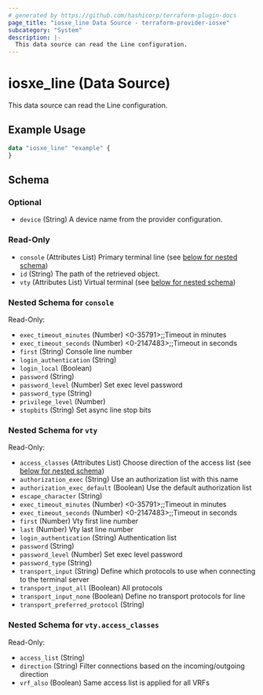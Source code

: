 ```yaml
---
# generated by https://github.com/hashicorp/terraform-plugin-docs
page_title: "iosxe_line Data Source - terraform-provider-iosxe"
subcategory: "System"
description: |-
  This data source can read the Line configuration.
---
```


# iosxe_line (Data Source)

This data source can read the Line configuration.

## Example Usage

```terraform
data "iosxe_line" "example" {
}
```

<!-- schema generated by tfplugindocs -->
## Schema

### Optional

- `device` (String) A device name from the provider configuration.

### Read-Only

- `console` (Attributes List) Primary terminal line (see [below for nested schema](#nestedatt--console))
- `id` (String) The path of the retrieved object.
- `vty` (Attributes List) Virtual terminal (see [below for nested schema](#nestedatt--vty))

<a id="nestedatt--console"></a>
### Nested Schema for `console`

Read-Only:

- `exec_timeout_minutes` (Number) <0-35791>;;Timeout in minutes
- `exec_timeout_seconds` (Number) <0-2147483>;;Timeout in seconds
- `first` (String) Console line number
- `login_authentication` (String)
- `login_local` (Boolean)
- `password` (String)
- `password_level` (Number) Set exec level password
- `password_type` (String)
- `privilege_level` (Number)
- `stopbits` (String) Set async line stop bits


<a id="nestedatt--vty"></a>
### Nested Schema for `vty`

Read-Only:

- `access_classes` (Attributes List) Choose direction of the access list (see [below for nested schema](#nestedatt--vty--access_classes))
- `authorization_exec` (String) Use an authorization list with this name
- `authorization_exec_default` (Boolean) Use the default authorization list
- `escape_character` (String)
- `exec_timeout_minutes` (Number) <0-35791>;;Timeout in minutes
- `exec_timeout_seconds` (Number) <0-2147483>;;Timeout in seconds
- `first` (Number) Vty first line number
- `last` (Number) Vty last line number
- `login_authentication` (String) Authentication list
- `password` (String)
- `password_level` (Number) Set exec level password
- `password_type` (String)
- `transport_input` (String) Define which protocols to use when connecting to the terminal server
- `transport_input_all` (Boolean) All protocols
- `transport_input_none` (Boolean) Define no transport protocols for line
- `transport_preferred_protocol` (String)

<a id="nestedatt--vty--access_classes"></a>
### Nested Schema for `vty.access_classes`

Read-Only:

- `access_list` (String)
- `direction` (String) Filter connections based on the incoming/outgoing direction
- `vrf_also` (Boolean) Same access list is applied for all VRFs
